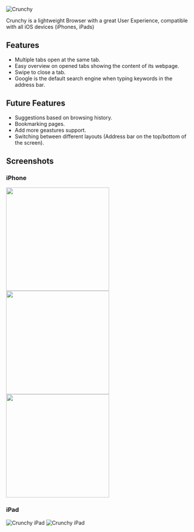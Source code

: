 ![Crunchy](https://i.imgur.com/kQyEcxQ.png)

Crunchy is a lightweight Browser with a great User Experience, compatible with all iOS devices (iPhones, iPads)


## Features
* Multiple tabs open at the same tab.
* Easy overview on opened tabs showing the content of its webpage.
* Swipe to close a tab.
* Google is the default search engine when typing keywords in the address bar.

## Future Features
* Suggestions based on browsing history.
* Bookmarking pages.
* Add more geastures support.
* Switching between different layouts (Address bar on the top/bottom of the screen).

## Screenshots

### iPhone
<img src="https://i.imgur.com/uBGmBa8.jpg" width="280" style="display: inline-block;"><img src="https://i.imgur.com/nGBlsjs.jpg" width="280" style="display: inline-block;"><img src="https://i.imgur.com/uBGmBa8.jpg" width="280" style="display: inline-block;">



### iPad
![Crunchy iPad](https://i.imgur.com/5NmTHHO.jpg)
![Crunchy iPad](https://i.imgur.com/Xabq9vy.jpg)
